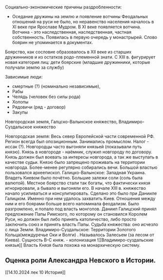Социально-экономические причины раздробленности: 
- Оседание дружины на землю и появление вотчины
Феодальных отношений на руси не было, но неравенство населения началось в XI веке при Ярославе Мудром. В XI веке появляется вотчина. 
Вотчина - это наследственная, наследственная, частная собственность. Появилась в первую очередь у монастрырей. 
Слово боярин не упоминается в документах. 

Боярство, как сословие образовалось в XII веке из старших дружинников и из остатков родо-племенной знати.
С XIII в. фигурирует новая категория лиц: дети боярские (младшие дружинники, которые получали землю за службу)

Зависимые люди: 
- смертные (?) (номинально независимые),
- Рабы 
- Челядь (человек без силы рода)
- Холопы
- Рядовичи (ряд - договор)
- Закупы

Новгородская земля, Галцско-Валынское княжество, Владимиро-Суздальское княжество

Новгородская земля:
	Весь север Европейской части современной РФ.  Регион всегда был опозиционным. Занимались промыслом. Налог - иссак (?). Новгородцы часто выгоняли князьей (показывали путь князю). Князь в новгороде - наёмник, служил новгороду по договору. Князь должен был воевать за интересы новгорода, а так же выступать в качестве судьи. Князю было запрещено проживать на территории новгорода. Более-менее регулярно собирались вечи. Большой властью пользовался археепископ.
Галицко-Валынское:
	Западная Украина. Владеть Киевом было почётно. Большие залежи соли (соль была валютой). Местное боярство стали так богаты, что фактически князя игнорировали, а бывало и выгоняли его. В начале XIII в. княжество начало усиливаться и консулитировать. Сделано это было при Данииле Галицком. Именно при нем удалось захватить Киев. Отношения между ним и его боярами больше всего напоминала феодализм. Было разгромлено, и попало под власть монголов. Даниил Галицский принял предложение Папы Римского, по которому он становился Королем Руси, но должен был либо принять католичество, либо просто заключить союз и принять власть Папы. Судьба княжества: оно исчезло с лица Земли. 
Владимиро-Суздальское:
	Территории Золотого Кольца(междуречье Оки и Волги) . Называлось Залесьем (за лесом от Киева). Сущность В-С княж. - колонизация
	![[Владимиро-суздальские князья]]
	Власть Князя была похожа на монархическую систему.
## Оценка роли Александра Невского в Истории. 

[[14.10.2024 лек 10 История]]